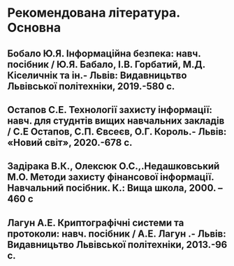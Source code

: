 # **Рекомендована література. Основна**
## Бобало Ю.Я. Інформаційна безпека: навч. посібник / Ю.Я. Бабало, І.В. Горбатий, М.Д. Кіселичнік  та ін.- Львів: Видавницьтво Львівської політехніки, 2019.-580 с.
## Остапов С.Е. Технології захисту інформації: навч. для студнтів вищих навчальних закладів / С.Е Остапов, С.П. Євсеєв, О.Г. Король.- Львів: «Новий світ», 2020.-678 с.
## Задірака В.К., Олексюк О.С.,.Недашковський М.О. Методи захисту фінансової інформації. Навчальний посібник. К.: Вища школа, 2000. – 460 с
## Лагун А.Е. Криптографічні системи та протоколи: навч. посібник / А.Е. Лагун .- Львів: Видавницьтво Львівської політехніки, 2013.-96 с.
